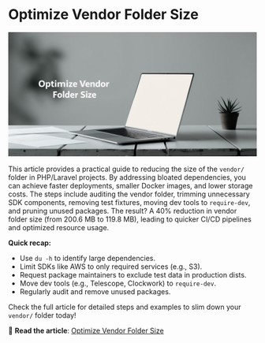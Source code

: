 # Optimize Vendor Folder Size

![Optimize Vendor Folder Size](assets/poster.jpg)

This article provides a practical guide to reducing the size of the `vendor/` folder in PHP/Laravel projects.
By addressing bloated dependencies, you can achieve faster deployments, smaller Docker images, and lower storage costs.
The steps include auditing the vendor folder, trimming unnecessary SDK components, removing test fixtures, moving dev
tools to `require-dev`, and pruning unused packages. The result? A 40% reduction in vendor folder size (from 200.6 MB to
119.8 MB), leading to quicker CI/CD pipelines and optimized resource usage.

**Quick recap:**

- Use `du -h` to identify large dependencies.
- Limit SDKs like AWS to only required services (e.g., S3).
- Request package maintainers to exclude test data in production dists.
- Move dev tools (e.g., Telescope, Clockwork) to `require-dev`.
- Regularly audit and remove unused packages.

Check the full article for detailed steps and examples to slim down your `vendor/` folder today!

🔗 **Read the article**: [Optimize Vendor Folder Size](https://dev.to/tegos/optimize-vendor-folder-size-1m01)